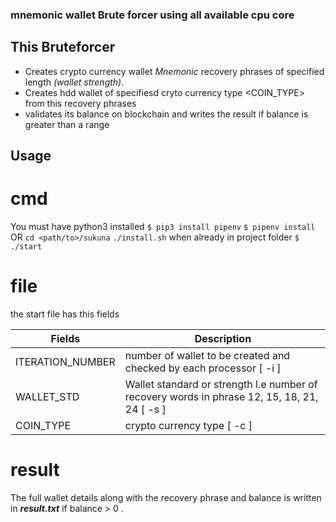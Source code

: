 ### mnemonic wallet Brute forcer using all available cpu core ### 
 
## This Bruteforcer ##  
* Creates crypto currency  wallet *Mnemonic* recovery phrases of specified length *(wallet strength)*.
* Creates hdd wallet of specifiesd cryto currency type <COIN_TYPE> from this recovery phrases 
* validates its balance on blockchain and writes the result if balance is greater than a range

## Usage ##
# cmd #
You must have python3 installed
`$ pip3 install pipenv`
`$ pipenv install`
OR
`cd <path/to>/sukuna`
`./install.sh`
when already in project folder 
`$ ./start`

# file #
the start file has this fields

Fields              |            Description
--------------------|-------------------------
 ITERATION_NUMBER   | number of wallet to be created and  checked by each processor [ -i <value>]
 WALLET_STD         | Wallet standard or strength l.e number of recovery words in phrase 12, 15, 18, 21, 24  [ -s <value>]
 COIN_TYPE          | crypto currency type  [ -c <value>]


# result #
The full wallet details along with the recovery phrase and balance is written in ***result.txt***
if balance > 0 . 
